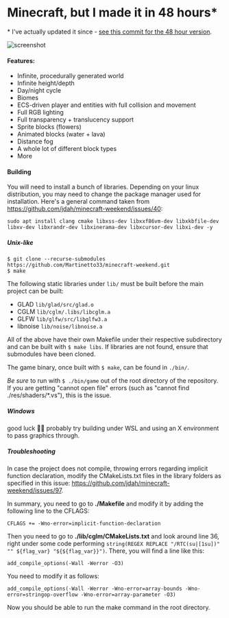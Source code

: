 # Minecraft, but I made it in 48 hours*

\* I've actually updated it since - [see this commit for the 48 hour version](https://github.com/jdah/minecraft-weekend/tree/cb19738305804b5734faa7118c1c784f26ff9463).

![screenshot](screenshots/1.png)

#### Features:
- Infinite, procedurally generated world
- Infinite height/depth
- Day/night cycle
- Biomes
- ECS-driven player and entities with full collision and movement
- Full RGB lighting
- Full transparency + translucency support
- Sprite blocks (flowers)
- Animated blocks (water + lava)
- Distance fog
- A whole lot of different block types
- More

#### Building

You will need to install a bunch of libraries. Depending on your linux distribution, you may need to change the package manager used for installation. Here's a general command taken from https://github.com/jdah/minecraft-weekend/issues/40:
```
sudo apt install clang cmake libxss-dev libxxf86vm-dev libxkbfile-dev libxv-dev libxrandr-dev libxinerama-dev libxcursor-dev libxi-dev -y
```

##### Unix-like
`$ git clone --recurse-submodules https://github.com/Martinetto33/minecraft-weekend.git`\
`$ make`

The following static libraries under `lib/` must be built before the main project can be built:

- GLAD `lib/glad/src/glad.o`
- CGLM `lib/cglm/.libs/libcglm.a`
- GLFW `lib/glfw/src/libglfw3.a`
- libnoise `lib/noise/libnoise.a`

All of the above have their own Makefile under their respective subdirectory and can be built with `$ make libs`.
If libraries are not found, ensure that submodules have been cloned.

The game binary, once built with `$ make`, can be found in `./bin/`.

*Be sure* to run with `$ ./bin/game` out of the root directory of the repository.
If you are getting "cannot open file" errors (such as "cannot find ./res/shaders/*.vs"), this is the issue. 

##### Windows

good luck 🤷‍♂️ probably try building under WSL and using an X environment to pass graphics through.

##### Troubleshooting

In case the project does not compile, throwing errors regarding implicit function declaration, modify the CMakeLists.txt files in the library folders as specified in this issue: https://github.com/jdah/minecraft-weekend/issues/97.

In summary, you need to go to **./Makefile** and modify it by adding the following line to the CFLAGS:

```
CFLAGS += -Wno-error=implicit-function-declaration
```

Then you need to go to **./lib/cglm/CMakeLists.txt** and look around line 36, right under some code performing ``string(REGEX REPLACE "/RTC(su|[1su])" "" ${flag_var} "${${flag_var}}")``. There, you will find a line like this:

```
add_compile_options(-Wall -Werror -O3)
```
You need to modify it as follows:
```
add_compile_options(-Wall -Werror -Wno-error=array-bounds -Wno-error=stringop-overflow -Wno-error=array-parameter -O3)
```

Now you should be able to run the make command in the root directory.
